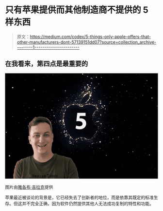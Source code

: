 # 只有苹果提供而其他制造商不提供的 5 样东西

> 原文：<https://medium.com/codex/5-things-only-apple-offers-that-other-manufacturers-dont-57139151dd07?source=collection_archive---------1----------------------->

## 在我看来，第四点是最重要的

![](img/daeb9a28b15e17b8c0d77a6f98b9cc5a.png)

图片由[雅各布·吉拉克](https://jakubjirak.com)提供

苹果最近被谈论的背景是，它已经失去了创新者的地位，而是依靠其既定的标准生存。但这并不完全正确，因为软件仍然提供其他人无法成功复制的特性和功能。